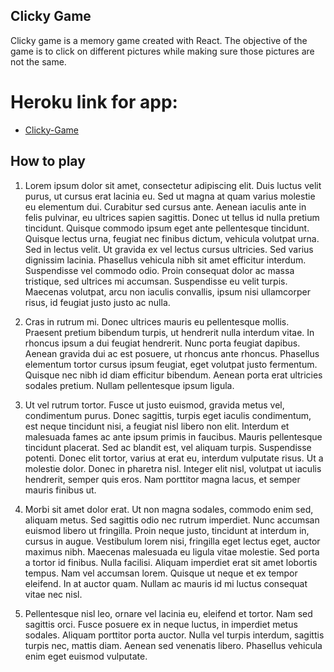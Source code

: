 ## Clicky Game 
Clicky game is a memory game created with React. The objective of the game is to click on different pictures while making sure those pictures are not the same.

# Heroku link for app: 
* [Clicky-Game](https://safe-stream-29966.herokuapp.com/)

## How to play 
1. Lorem ipsum dolor sit amet, consectetur adipiscing elit. Duis luctus velit purus, ut cursus erat lacinia eu. Sed ut magna at quam varius molestie eu elementum dui. Curabitur sed cursus ante. Aenean iaculis ante in felis pulvinar, eu ultrices sapien sagittis. Donec ut tellus id nulla pretium tincidunt. Quisque commodo ipsum eget ante pellentesque tincidunt. Quisque lectus urna, feugiat nec finibus dictum, vehicula volutpat urna. Sed in lectus velit. Ut gravida ex vel lectus cursus ultricies. Sed varius dignissim lacinia. Phasellus vehicula nibh sit amet efficitur interdum. Suspendisse vel commodo odio. Proin consequat dolor ac massa tristique, sed ultrices mi accumsan. Suspendisse eu velit turpis. Maecenas volutpat, arcu non iaculis convallis, ipsum nisi ullamcorper risus, id feugiat justo justo ac nulla.

2. Cras in rutrum mi. Donec ultrices mauris eu pellentesque mollis. Praesent pretium bibendum turpis, ut hendrerit nulla interdum vitae. In rhoncus ipsum a dui feugiat hendrerit. Nunc porta feugiat dapibus. Aenean gravida dui ac est posuere, ut rhoncus ante rhoncus. Phasellus elementum tortor cursus ipsum feugiat, eget volutpat justo fermentum. Quisque nec nibh id diam efficitur bibendum. Aenean porta erat ultricies sodales pretium. Nullam pellentesque ipsum ligula.

3. Ut vel rutrum tortor. Fusce ut justo euismod, gravida metus vel, condimentum purus. Donec sagittis, turpis eget iaculis condimentum, est neque tincidunt nisi, a feugiat nisl libero non elit. Interdum et malesuada fames ac ante ipsum primis in faucibus. Mauris pellentesque tincidunt placerat. Sed ac blandit est, vel aliquam turpis. Suspendisse potenti. Donec elit tortor, varius at erat eu, interdum vulputate risus. Ut a molestie dolor. Donec in pharetra nisl. Integer elit nisl, volutpat ut iaculis hendrerit, semper quis eros. Nam porttitor magna lacus, et semper mauris finibus ut.

4. Morbi sit amet dolor erat. Ut non magna sodales, commodo enim sed, aliquam metus. Sed sagittis odio nec rutrum imperdiet. Nunc accumsan euismod libero ut fringilla. Proin neque justo, tincidunt at interdum in, cursus in augue. Vestibulum lorem nisi, fringilla eget lectus eget, auctor maximus nibh. Maecenas malesuada eu ligula vitae molestie. Sed porta a tortor id finibus. Nulla facilisi. Aliquam imperdiet erat sit amet lobortis tempus. Nam vel accumsan lorem. Quisque ut neque et ex tempor eleifend. In at auctor quam. Nullam ac mauris id mi luctus consequat vitae nec nisl.

5. Pellentesque nisl leo, ornare vel lacinia eu, eleifend et tortor. Nam sed sagittis orci. Fusce posuere ex in neque luctus, in imperdiet metus sodales. Aliquam porttitor porta auctor. Nulla vel turpis interdum, sagittis turpis nec, mattis diam. Aenean sed venenatis libero. Phasellus vehicula enim eget euismod vulputate.